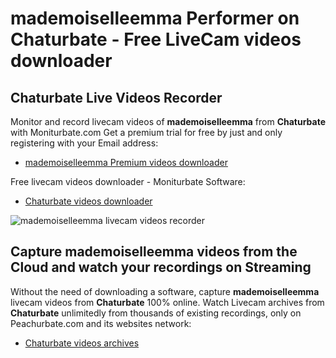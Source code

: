 # mademoiselleemma Performer on Chaturbate - Free LiveCam videos downloader

## Chaturbate Live Videos Recorder

Monitor and record livecam videos of **mademoiselleemma** from **Chaturbate** with Moniturbate.com
Get a premium trial for free by just and only registering with your Email address:
* [mademoiselleemma Premium videos downloader](https://moniturbate.com/request-demo-licence-key.html)

Free livecam videos downloader - Moniturbate Software:
* [Chaturbate videos downloader](https://moniturbate.com/moniturbate-download-software.html)

![mademoiselleemma livecam videos recorder](https://peachurnet.com/templates/moniturbate-software.png)


## Capture mademoiselleemma videos from the Cloud and watch your recordings on Streaming

Without the need of downloading a software, capture **mademoiselleemma** livecam videos from **Chaturbate** 100% online.
Watch Livecam archives from **Chaturbate** unlimitedly from thousands of existing recordings, only on Peachurbate.com and its websites network:
* [Chaturbate videos archives](https://peachurnet.com/)